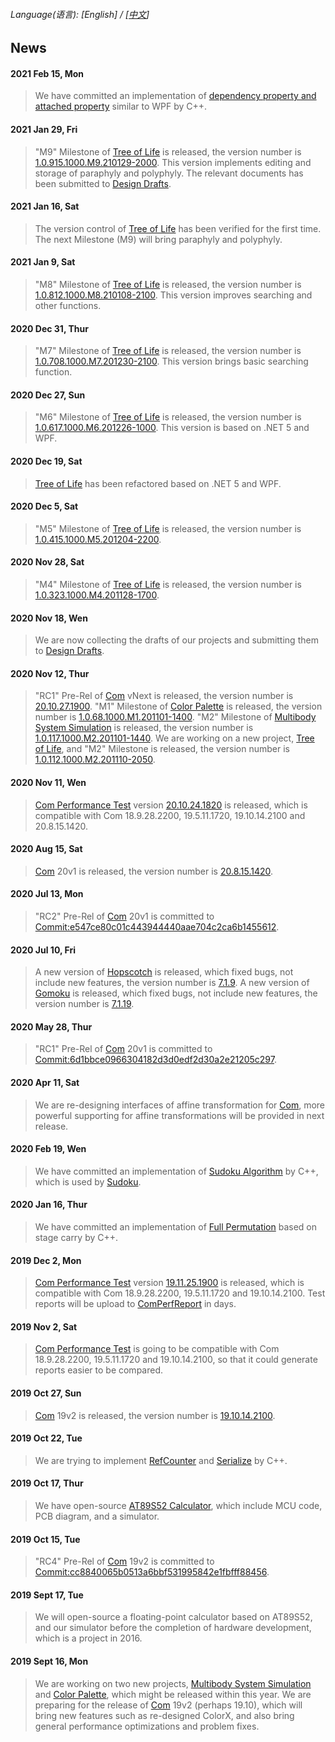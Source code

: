 ###### Language\(语言\): \[English\] / \[[中文](News_2052.md)\]

## News
#### 2021 Feb 15, Mon
> We have committed an implementation of [dependency property and attached property](https://github.com/chibayuki/Dependency) similar to WPF by C++.

#### 2021 Jan 29, Fri
> "M9" Milestone of [Tree of Life](https://github.com/chibayuki/TreeOfLife) is released, the version number is [1.0.915.1000.M9.210129-2000](https://github.com/chibayuki/TreeOfLife/releases/tag/1.0.915.1000.M9.210129-2000). This version implements editing and storage of paraphyly and polyphyly. The relevant documents has been submitted to [Design Drafts](https://github.com/chibayuki/DesignDrafts).

#### 2021 Jan 16, Sat
> The version control of [Tree of Life](https://github.com/chibayuki/TreeOfLife) has been verified for the first time. The next Milestone (M9) will bring paraphyly and polyphyly.

#### 2021 Jan 9, Sat
> "M8" Milestone of [Tree of Life](https://github.com/chibayuki/TreeOfLife) is released, the version number is [1.0.812.1000.M8.210108-2100](https://github.com/chibayuki/TreeOfLife/releases/tag/1.0.812.1000.M8.210108-2100). This version improves searching and other functions.

#### 2020 Dec 31, Thur
> "M7" Milestone of [Tree of Life](https://github.com/chibayuki/TreeOfLife) is released, the version number is [1.0.708.1000.M7.201230-2100](https://github.com/chibayuki/TreeOfLife/releases/tag/1.0.708.1000.M7.201230-2100). This version brings basic searching function.

#### 2020 Dec 27, Sun
> "M6" Milestone of [Tree of Life](https://github.com/chibayuki/TreeOfLife) is released, the version number is [1.0.617.1000.M6.201226-1000](https://github.com/chibayuki/TreeOfLife/releases/tag/1.0.617.1000.M6.201226-1000). This version is based on .NET 5 and WPF.

#### 2020 Dec 19, Sat
> [Tree of Life](https://github.com/chibayuki/TreeOfLife) has been refactored based on .NET 5 and WPF.

#### 2020 Dec 5, Sat
> "M5" Milestone of [Tree of Life](https://github.com/chibayuki/TreeOfLife) is released, the version number is [1.0.415.1000.M5.201204-2200](https://github.com/chibayuki/TreeOfLife/releases/tag/1.0.415.1000.M5.201204-2200).

#### 2020 Nov 28, Sat
> "M4" Milestone of [Tree of Life](https://github.com/chibayuki/TreeOfLife) is released, the version number is [1.0.323.1000.M4.201128-1700](https://github.com/chibayuki/TreeOfLife/releases/tag/1.0.323.1000.M4.201128-1700).

#### 2020 Nov 18, Wen
> We are now collecting the drafts of our projects and submitting them to [Design Drafts](https://github.com/chibayuki/DesignDrafts).

#### 2020 Nov 12, Thur
> "RC1" Pre-Rel of [Com](https://github.com/chibayuki/Com) vNext is released, the version number is [20.10.27.1900](https://github.com/chibayuki/Com/releases/tag/20.10.27.1900).
> "M1" Milestone of [Color Palette](https://github.com/chibayuki/ColorPalette) is released, the version number is [1.0.68.1000.M1.201101-1400](https://github.com/chibayuki/ColorPalette/releases/tag/1.0.68.1000.M1.201101-1400).
> "M2" Milestone of [Multibody System Simulation](https://github.com/chibayuki/MultibodySystemSimulation) is released, the version number is [1.0.117.1000.M2.201101-1440](https://github.com/chibayuki/MultibodySystemSimulation/releases/tag/1.0.117.1000.M2.201101-1440).
> We are working on a new project, [Tree of Life](https://github.com/chibayuki/TreeOfLife), and "M2" Milestone is released, the version number is [1.0.112.1000.M2.201110-2050](https://github.com/chibayuki/TreeOfLife/releases/tag/1.0.112.1000.M2.201110-2050).

#### 2020 Nov 11, Wen
> [Com Performance Test](https://github.com/chibayuki/ComPerfTest) version [20.10.24.1820](https://github.com/chibayuki/ComPerfTest/releases/tag/20.10.24.1820) is released, which is compatible with Com 18.9.28.2200, 19.5.11.1720, 19.10.14.2100 and 20.8.15.1420.

#### 2020 Aug 15, Sat
> [Com](https://github.com/chibayuki/Com) 20v1 is released, the version number is [20.8.15.1420](https://github.com/chibayuki/Com/releases/tag/20.8.15.1420).

#### 2020 Jul 13, Mon
> "RC2" Pre-Rel of [Com](https://github.com/chibayuki/Com) 20v1 is committed to [Commit:e547ce80c01c443944440aae704c2ca6b1455612](https://github.com/chibayuki/Com/commit/e547ce80c01c443944440aae704c2ca6b1455612).

#### 2020 Jul 10, Fri
> A new version of [Hopscotch](https://github.com/chibayuki/Hopscotch) is released, which fixed bugs, not include new features, the version number is [7.1.9](https://github.com/chibayuki/Hopscotch/releases/tag/7.1.17000.1880.R9.200704-1620).
> A new version of [Gomoku](https://github.com/chibayuki/Gomoku) is released, which fixed bugs, not include new features, the version number is [7.1.19](https://github.com/chibayuki/Gomoku/releases/tag/7.1.17000.7840.R19.200704-1620).

#### 2020 May 28, Thur
> "RC1" Pre-Rel of [Com](https://github.com/chibayuki/Com) 20v1 is committed to [Commit:6d1bbce0966304182d3d0edf2d30a2e21205c297](https://github.com/chibayuki/Com/commit/6d1bbce0966304182d3d0edf2d30a2e21205c297).

#### 2020 Apr 11, Sat
> We are re-designing interfaces of affine transformation for [Com](https://github.com/chibayuki/Com), more powerful supporting for affine transformations will be provided in next release.

#### 2020 Feb 19, Wen
> We have committed an implementation of [Sudoku Algorithm](https://github.com/chibayuki/SudokuAlgorithm) by C++, which is used by [Sudoku](https://github.com/chibayuki/Sudoku).

#### 2020 Jan 16, Thur
> We have committed an implementation of [Full Permutation](https://github.com/chibayuki/FullPermutation) based on stage carry by C++.

#### 2019 Dec 2, Mon
> [Com Performance Test](https://github.com/chibayuki/ComPerfTest) version [19.11.25.1900](https://github.com/chibayuki/ComPerfTest/releases/tag/19.11.25.1900) is released, which is compatible with Com 18.9.28.2200, 19.5.11.1720 and 19.10.14.2100. Test reports will be upload to [ComPerfReport](https://github.com/chibayuki/ComPerfReport) in days.

#### 2019 Nov 2, Sat
> [Com Performance Test](https://github.com/chibayuki/ComPerfTest) is going to be compatible with Com 18.9.28.2200, 19.5.11.1720 and 19.10.14.2100, so that it could generate reports easier to be compared.

#### 2019 Oct 27, Sun
> [Com](https://github.com/chibayuki/Com) 19v2 is released, the version number is [19.10.14.2100](https://github.com/chibayuki/Com/releases/tag/19.10.14.2100).

#### 2019 Oct 22, Tue
> We are trying to implement [RefCounter](https://github.com/chibayuki/RefCounter) and [Serialize](https://github.com/chibayuki/Serialize) by C++.

#### 2019 Oct 17, Thur
> We have open-source [AT89S52 Calculator](https://github.com/chibayuki/AT89S52Calculator), which include MCU code, PCB diagram, and a simulator.

#### 2019 Oct 15, Tue
> "RC4" Pre-Rel of [Com](https://github.com/chibayuki/Com) 19v2 is committed to [Commit:cc8840065b0513a6bbf531995842e1fbfff88456](https://github.com/chibayuki/Com/commit/cc8840065b0513a6bbf531995842e1fbfff88456).

#### 2019 Sept 17, Tue
> We will open-source a floating-point calculator based on AT89S52, and our simulator before the completion of hardware development, which is a project in 2016.

#### 2019 Sept 16, Mon
> We are working on two new projects, [Multibody System Simulation](https://github.com/chibayuki/MultibodySystemSimulation) and [Color Palette](https://github.com/chibayuki/ColorPalette), which might be released within this year.
> We are preparing for the release of [Com](https://github.com/chibayuki/Com) 19v2 (perhaps 19.10), which will bring new features such as re-designed ColorX, and also bring general performance optimizations and problem fixes.
